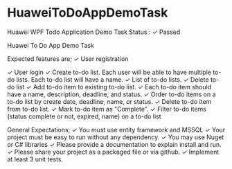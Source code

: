 # HuaweiToDoAppDemoTask
Huawei  WPF Todo Application Demo Task
Status : ✓ Passed

Huawei To Do App Demo Task

Expected features are;
✓ User registration

✓ User login
✓ Create to-do list. Each user will be able to have multiple to-do lists. Each to-do list will have a name.
✓ List of to-do lists.
✓ Delete to-do list
✓ Add to-do item to existing to-do list.
✓ Each to-do item should have a name, description, deadline, and status.
✓ Order to-do items on a to-do list by create date, deadline, name, or status.
✓ Delete to-do item from to-do list.
✓ Mark to-do item as "Complete".
✓ Filter to-do items (status complete or not, expired, name) on a to-do list

General Expectations;
✓ You must use entity framework and MSSQL
✓ Your project must be easy to run without any dependency.
✓ You may use Nuget or C# libraries 
✓ Please provide a documentation to explain install and run.
✓ Please share your project as a packaged file or via github.
✓  Implement at least 3 unit tests.
